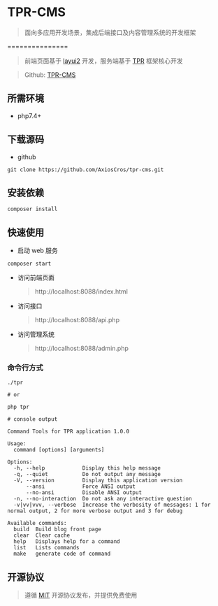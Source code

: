 # TPR-CMS

> 面向多应用开发场景，集成后端接口及内容管理系统的开发框架

===============

> 前端页面基于 [layui2](https://www.layui.com/) 开发，服务端基于 [TPR](https://github.com/AxiosCros/tpr) 框架核心开发

> Github: [TPR-CMS](https://github.com/AxiosCros/tpr-cms)

## 所需环境

* php7.4+

## 下载源码

* github

```shell
git clone https://github.com/AxiosCros/tpr-cms.git
```

## 安装依赖

``` shell
composer install
```

## 快速使用

* 启动 web 服务
```shell
composer start
```

* 访问前端页面
  > http://localhost:8088/index.html

* 访问接口
  > http://localhost:8088/api.php
 
* 访问管理系统
  > http://localhost:8088/admin.php

### 命令行方式

```shell
./tpr

# or

php tpr

# console output

Command Tools for TPR application 1.0.0

Usage:
  command [options] [arguments]

Options:
  -h, --help            Display this help message
  -q, --quiet           Do not output any message
  -V, --version         Display this application version
      --ansi            Force ANSI output
      --no-ansi         Disable ANSI output
  -n, --no-interaction  Do not ask any interactive question
  -v|vv|vvv, --verbose  Increase the verbosity of messages: 1 for normal output, 2 for more verbose output and 3 for debug

Available commands:
  build  Build blog front page
  clear  Clear cache
  help   Displays help for a command
  list   Lists commands
  make   generate code of command
```

## 开源协议
> 遵循 [MIT](LICENSE) 开源协议发布，并提供免费使用
